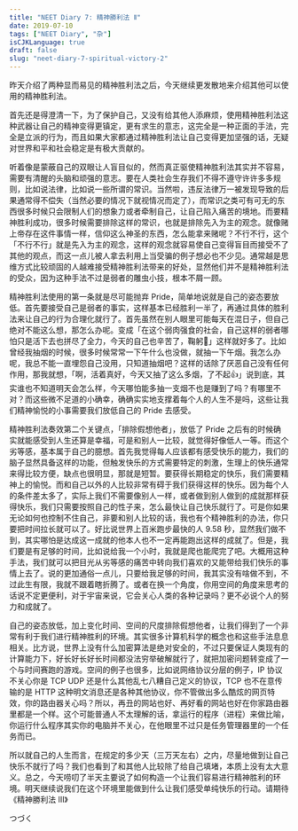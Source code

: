 ```yaml
---
title: "NEET Diary 7: 精神勝利法 Ⅱ"
date: 2019-07-10
tags: ["NEET Diary", "杂"]
isCJKLanguage: true
draft: false
slug: "neet-diary-7-spiritual-victory-2"
---
```


昨天介绍了两种显而易见的精神胜利法之后，今天继续更发散地来介绍其他可以使用的精神胜利法。

首先还是得澄清一下，为了保护自己，又没有给其他人添麻烦，使用精神胜利法这种武器让自己的精神变得更镇定，更有求生的意志，这完全是一种正面的手法，完全是立派的行为，而且如果大家都通过精神胜利法让自己变得更加坚强的话，无疑对世界和平和社会稳定是有极大贡献的。

<!--more-->

听着像是蒙蔽自己的双眼让人盲目似的，然而真正驱使精神胜利法其实并不容易，需要有清醒的头脑和顽强的意志。要在人类社会生存我们不得不遵守许许多多规则，比如说法律，比如说一些所谓的常识。当然啦，违反法律万一被发现导致的后果通常得不偿失（当然必要的情况下就视情况而定了），而常识之类可有可无的东西很多时候只会限制人们的想象力或者牵制自己，让自己陷入痛苦的境地。而要精神胜利成功，很多时候需要排除这样的常识，也就是排除先入为主的观念。就像赌上帝存在这件事情一样，信仰这么神圣的东西，怎么能拿来赌呢？不行不行，这个「不行不行」就是先入为主的观念，这样的观念就容易使自己变得盲目而接受不了其他的观点，而这一点儿被人拿去利用上当受骗的例子想必也不少见。通常越是思维方式比较顽固的人越难接受精神胜利法带来的好处，显然他们并不是精神胜利法的受众，因为这种手法不过是弱者的雕虫小技，根本不屑一顾。

精神胜利法使用的第一条就是尽可能抛弃 Pride，简单地说就是自己的姿态要放低。首先要接受自己是弱者的事实，这样基本已经胜利一半了，再通过具体的胜利法来让自己的行为合理化就行了。首先虽然在别人眼里可能每天在混日子，但自己绝对不能这么想，那怎么办呢。变成「在这个弱肉强食的社会，自己这样的弱者哪怕只是活下去也拼尽了全力，今天的自己也辛苦了，鞠躬🙇」这样就好多了。比如曾经我抽烟的时候，很多时候常常一下午什么也没做，就抽一下午烟。我怎么办呢，我总不能一直埋怨自己没用，只知道抽烟吧？这样的话除了厌恶自己没有任何作用，那我就想，「啊，活着真好，今天又抽了这么多烟，了不起👍」说到底，其实谁也不知道明天会怎么样，今天哪怕能多抽一支烟不也是赚到了吗？有哪里不对？而这些微不足道的小确幸，确确实实地支撑着每个人的人生不是吗，这些让我们精神愉悦的小事需要我们放低自己的 Pride 去感受。

精神胜利法奏效第二个关键点，「排除假想他者」，放低了 Pride 之后有的时候确实就能感受到人生还算是幸福，可是和别人一比较，就觉得好像低人一等。而这个劣等感，基本属于自己的臆想。首先我觉得每人应该都有感受快乐的能力，我们的脑子显然具备这样的功能，但触发快乐的方式需要特定的刺激，生理上的快乐通常来得比较方便，缺点也很明显，那就是短暂。要获得长期稳定的快乐，我们需要精神上的愉悦。而和自己以外的人比较非常有碍于我们获得这样的快乐。因为每个人的条件差太多了，实际上我们不需要像别人一样，或者做到别人做到的成就那样获得快乐，我们只需要按照自己的性子来，怎么最快让自己快乐就行了。可是你如果无论如何也控制不住自己，非要和别人比较的话，我也有个精神胜利的办法，你只要把时间拉长就可以了。好比说世界上百米跑步最快的人 9.58 秒，显然我们做不到，其实哪怕是达成这一成就的他本人也不一定再能跑出这样的成就了。但是，我们要是有足够的时间，比如说给我一个小时，我就是爬也能爬完了吧。大概用这种手法，我们就可以把目光从劣等感的痛苦中转向我们喜欢的又能带给我们快乐的事情上去了。说的更加通俗一点儿，只要给我足够的时间，我其实没有啥做不到，不过此生有限，我就不跟着瞎折腾了。或者在换一个角度，你用空间的角度来思考的话说不定更便利，对于宇宙来说，它会关心人类的各种记录吗？更不必说个人的努力和成就了。

自己的姿态放低，加上变化时间、空间的尺度排除假想他者，让我们得到了一个非常有利于我们进行精神胜利的环境。其实很多计算机科学的概念也和这些手法息息相关。比方说，世界上没有什么加密算法是绝对安全的，不过只要保证人类现有的计算能力下，好长好长好长时间都没法穷举破解就行了，就把加密问题转变成了一个与时间赛跑的游戏。空间的例子也很多，比如说网络协议分层的例子，IP 协议不关心你是 TCP UDP 还是什么其他乱七八糟自己定义的协议，TCP 也不在意传输的是 HTTP 这种明文消息还是各种其他协议，你不管做出多么酷炫的网页特效，你的路由器关心吗？所以，再丑的网站也好、再好看的网站也好在你家路由器里都是一个样。这个可能普通人不太理解的话，拿运行的程序（进程）来做比喻，你运行什么程序其实你的电脑并不关心，在他眼里不过只是任务管理器里的一个任务而已。

所以就自己的人生而言，在规定的多少天（三万天左右）之内，尽量地做到让自己快乐不就行了吗？我们也看到了和其他人比较除了给自己填堵，本质上没有太大意义。总之，今天唠叨了半天主要说了如何构造一个让我们容易进行精神胜利的环境。明天继续说我们在这个环境里能做到什么让我们感受单纯快乐的行动。请期待《精神勝利法 Ⅲ》

つづく
